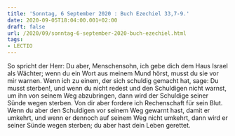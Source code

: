 ```yaml
---
title: 'Sonntag, 6 September 2020 : Buch Ezechiel 33,7-9.'
date: 2020-09-05T18:04:00.001+02:00
draft: false
url: /2020/09/sonntag-6-september-2020-buch-ezechiel.html
tags: 
- LECTIO
---
```


So spricht der Herr: Du aber, Menschensohn, ich gebe dich dem Haus Israel als Wächter; wenn du ein Wort aus meinem Mund hörst, musst du sie vor mir warnen. Wenn ich zu einem, der sich schuldig gemacht hat, sage: Du musst sterben!, und wenn du nicht redest und den Schuldigen nicht warnst, um ihn von seinem Weg abzubringen, dann wird der Schuldige seiner Sünde wegen sterben. Von dir aber fordere ich Rechenschaft für sein Blut. Wenn du aber den Schuldigen vor seinem Weg gewarnt hast, damit er umkehrt, und wenn er dennoch auf seinem Weg nicht umkehrt, dann wird er seiner Sünde wegen sterben; du aber hast dein Leben gerettet.